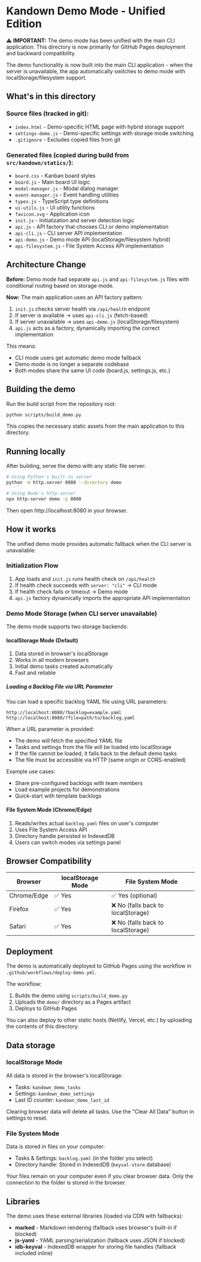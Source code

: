 # Kandown Demo Mode - Unified Edition

⚠️ **IMPORTANT:** The demo mode has been unified with the main CLI application. This directory is now primarily for GitHub Pages deployment and backward compatibility.

The demo functionality is now built into the main CLI application - when the server is unavailable, the app automatically switches to demo mode with localStorage/filesystem support.

## What's in this directory

### Source files (tracked in git):
- `index.html` - Demo-specific HTML page with hybrid storage support
- `settings-demo.js` - Demo-specific settings with storage mode switching
- `.gitignore` - Excludes copied files from git

### Generated files (copied during build from `src/kandown/statics/`):
- `board.css` - Kanban board styles
- `board.js` - Main board UI logic
- `modal-manager.js` - Modal dialog manager
- `event-manager.js` - Event handling utilities
- `types.js` - TypeScript type definitions
- `ui-utils.js` - UI utility functions
- `favicon.svg` - Application icon
- `init.js` - Initialization and server detection logic
- `api.js` - API factory that chooses CLI or demo implementation
- `api-cli.js` - CLI server API implementation
- `api-demo.js` - Demo mode API (localStorage/filesystem hybrid)
- `api-filesystem.js` - File System Access API implementation

## Architecture Change

**Before:** Demo mode had separate `api.js` and `api-filesystem.js` files with conditional routing based on storage mode.

**Now:** The main application uses an API factory pattern:
1. `init.js` checks server health via `/api/health` endpoint
2. If server is available → uses `api-cli.js` (fetch-based)
3. If server unavailable → uses `api-demo.js` (localStorage/filesystem)
4. `api.js` acts as a factory, dynamically importing the correct implementation

This means:
- CLI mode users get automatic demo mode fallback
- Demo mode is no longer a separate codebase
- Both modes share the same UI code (board.js, settings.js, etc.)


## Building the demo

Run the build script from the repository root:

```bash
python scripts/build_demo.py
```

This copies the necessary static assets from the main application to this directory.

## Running locally

After building, serve the demo with any static file server:

```bash
# Using Python's built-in server
python -m http.server 8080 --directory demo

# Using Node's http-server
npx http-server demo -p 8080
```

Then open http://localhost:8080 in your browser.

## How it works

The unified demo mode provides automatic fallback when the CLI server is unavailable:

### Initialization Flow
1. App loads and `init.js` runs health check on `/api/health`
2. If health check succeeds with `server: "cli"` → CLI mode
3. If health check fails or timeout → Demo mode
4. `api.js` factory dynamically imports the appropriate API implementation

### Demo Mode Storage (when CLI server unavailable)
The demo mode supports two storage backends:

#### localStorage Mode (Default)
1. Data stored in browser's localStorage
2. Works in all modern browsers
3. Initial demo tasks created automatically
4. Fast and reliable

##### Loading a Backlog File via URL Parameter
You can load a specific backlog YAML file using URL parameters:

```
http://localhost:8080/?backlog=example.yaml
http://localhost:8080/?file=path/to/backlog.yaml
```

When a URL parameter is provided:
- The demo will fetch the specified YAML file
- Tasks and settings from the file will be loaded into localStorage
- If the file cannot be loaded, it falls back to the default demo tasks
- The file must be accessible via HTTP (same origin or CORS-enabled)

Example use cases:
- Share pre-configured backlogs with team members
- Load example projects for demonstrations
- Quick-start with template backlogs

#### File System Mode (Chrome/Edge)
1. Reads/writes actual `backlog.yaml` files on user's computer
2. Uses File System Access API
3. Directory handle persisted in IndexedDB
4. Users can switch modes via settings panel

## Browser Compatibility

| Browser | localStorage Mode | File System Mode |
|---------|-------------------|------------------|
| Chrome/Edge | ✅ Yes | ✅ Yes (optional) |
| Firefox | ✅ Yes | ❌ No (falls back to localStorage) |
| Safari | ✅ Yes | ❌ No (falls back to localStorage) |

## Deployment

The demo is automatically deployed to GitHub Pages using the workflow in `.github/workflows/deploy-demo.yml`.

The workflow:
1. Builds the demo using `scripts/build_demo.py`
2. Uploads the `demo/` directory as a Pages artifact
3. Deploys to GitHub Pages

You can also deploy to other static hosts (Netlify, Vercel, etc.) by uploading the contents of this directory.

## Data storage

### localStorage Mode
All data is stored in the browser's localStorage:
- Tasks: `kandown_demo_tasks`
- Settings: `kandown_demo_settings`
- Last ID counter: `kandown_demo_last_id`

Clearing browser data will delete all tasks. Use the "Clear All Data" button in settings to reset.

### File System Mode
Data is stored in files on your computer:
- Tasks & Settings: `backlog.yaml` (in the folder you select)
- Directory handle: Stored in IndexedDB (`keyval-store` database)

Your files remain on your computer even if you clear browser data. Only the connection to the folder is stored in the browser.

## Libraries

The demo uses these external libraries (loaded via CDN with fallbacks):
- **marked** - Markdown rendering (fallback uses browser's built-in if blocked)
- **js-yaml** - YAML parsing/serialization (fallback uses JSON if blocked)
- **idb-keyval** - IndexedDB wrapper for storing file handles (fallback included inline)
